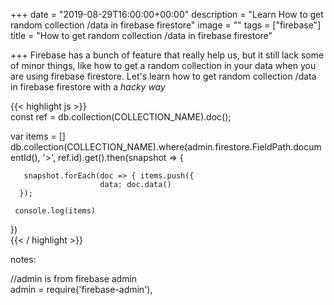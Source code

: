 +++
date = "2019-08-29T16:00:00+00:00"
description = "Learn How to get random collection /data in firebase firestore"
image = ""
tags = ["firebase"]
title = "How to get random collection /data in firebase firestore"

+++
Firebase has a bunch of feature that really help us, but it still lack some of minor things, like how to get a random collection in your data when you are using firebase firestore. Let's learn how to get random collection /data in firebase firestore with a _hacky way_

{{< highlight js >}}  
const ref = db.collection(COLLECTION_NAME).doc();

var items = \[\]  
db.collection(COLLECTION_NAME).where(admin.firestore.FieldPath.documentId(), '>', ref.id).get().then(snapshot => {

       snapshot.forEach(doc => { items.push({  
                        data: doc.data()  
      });

     console.log(items)  
})  
{{< / highlight >}}

notes:

//admin is from firebase admin  
admin   = require('firebase-admin'),